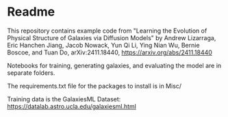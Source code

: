 # Readme

This repository contains example code from "Learning the Evolution of Physical Structure of Galaxies via Diffusion Models" by Andrew Lizarraga, Eric Hanchen Jiang, Jacob Nowack, Yun Qi Li, Ying Nian Wu, Bernie Boscoe, and Tuan Do, arXiv:2411.18440, https://arxiv.org/abs/2411.18440

Notebooks for training, generating galaxies, and evaluating the model are in separate folders. 

The requirements.txt file for the packages to install is in Misc/

Training data is the GalaxiesML Dataset: https://datalab.astro.ucla.edu/galaxiesml.html


